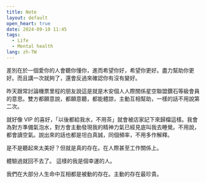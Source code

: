 ```yaml
---
title: Note
layout: default
open_heart: true
date: 2024-09-10 11:45
tags:
  - Life
  - Mental health
lang: zh-TW
---
```


差別在於一個愛你的人會聽你懂你，進而希望你好，希望你更好。盡力幫助你更好。而且講一次就夠了，還會反過來確認你有沒有變好。

昨天跟常討論機票里程的朋友說這是就是木安個人人際關係星空聯盟鑽石等級會員的意思。雙方都願意說，都願意聽，都能體諒，主動互相幫助，一樣的話不用說第二次。

就好像 VIP 的喜好，「以後都給我水，不用茶」就會被店家記下來歸檔這樣。我會為對方準備氣泡水，對方會主動發現我的精神力氣已經見底叫我去睡覺。不用說，都會讀空氣。說出來的話也都是坦白真誠，同個頻率，不用多作解釋。

是不是聽起來太美好？但就是真的存在。在人際甚至工作關係上。

體驗過就回不去了。
這樣的我是個幸運的人。

我們在大部分人生命中互相都是被動的存在。主動的存在最珍貴。
